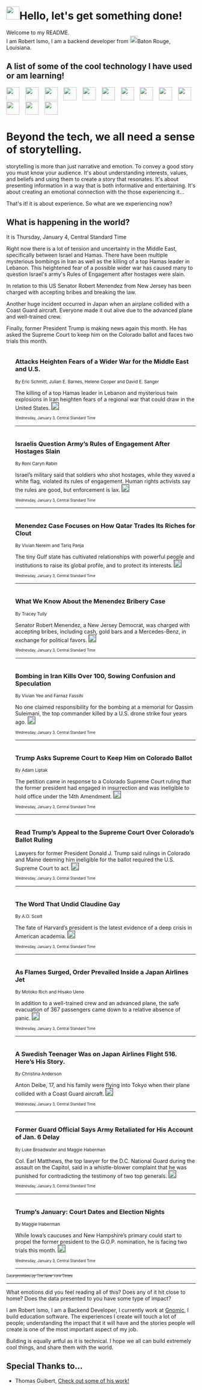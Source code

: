 <h1><img src="https://emojis.slackmojis.com/emojis/images/1643514375/3493/hot-coffee.gif?1643514375" width="35"/>Hello, let's get something done!</h1>

<p>Welcome to my README.<br/>
I am Robert Ismo, I am a backend developer from <img src="https://emojis.slackmojis.com/emojis/images/1638395689/50435/moulin_rouge.png?1638395689" width="20"/>Baton Rouge, Louisiana.</p>
<h2>A list of some of the cool technology I have used or am learning!</h2>
<p>
<img src="https://emojis.slackmojis.com/emojis/images/1643516091/21142/meow_bongotap.gif?1643516091" width="35" alt="">
<img src="https://img.shields.io/badge/Favorite%20Frontend%20Framework-SvelteKit-f83903" alt="">
<img src="https://img.shields.io/badge/Second%20Favorite-Vue-40b581" alt="">
<img src="https://img.shields.io/badge/Most%20Used%20Runtime-Nodejs-78b061" alt="">
<img src="https://emojis.slackmojis.com/emojis/images/1643517416/34482/fire.gif?1643517416" width="35" alt="">
<img src="https://img.shields.io/badge/Javascript%20But%20Better-Typescript-0078ca" alt="">
<img src="https://img.shields.io/badge/Favorite%20Language-Elixir-3e244d" alt="">
<img src="https://img.shields.io/badge/Containerize%20Everything-Docker-6ac9ef" alt="">
<img src="https://emojis.slackmojis.com/emojis/images/1643514596/5999/meow_party.gif?1643514596" width="35" alt="">
<img src="https://img.shields.io/badge/API%20Love%20Language-Graphql-de32a5" alt="">
<img src="https://img.shields.io/badge/Our%20Favorite%20Version%20Controller-Git-e94f33" alt="">
<img src="https://img.shields.io/badge/Favorite%20Database-Redis-d42d1d" alt="">
<img src="https://emojis.slackmojis.com/emojis/images/1643514559/5584/deployparrot.gif?1643514559" width="35" alt="">
<img src="https://img.shields.io/badge/Container%20Interstate-RabbitMQ-f66200" alt="">
<img src="https://img.shields.io/badge/Gotta%20Learn-Kubernetes-316adf" alt="">
<img src="https://img.shields.io/badge/Really%20Mature%20Now-WASM-654fef" alt="">
<img src="https://emojis.slackmojis.com/emojis/images/1666642497/61942/dance_vibe.gif?1666642497" width="35" alt="">
<img src="https://img.shields.io/badge/For%20My%20M1-ARM64-657d96" alt="">
<img src="https://img.shields.io/badge/Loving%20This%20So%20Much-TailwindCSS-17bcb5" alt="">
<img src="https://img.shields.io/badge/Cool%20Build%20Tool-Vite-f9cb24" alt="">
<img src="https://emojis.slackmojis.com/emojis/images/1669231376/62819/working-on-it.gif?1669231376" width="35" alt="">
<img src="https://img.shields.io/badge/Fun%20and%20Easy%20Database-MongoDB-5f8c49" alt="">
<img src="https://img.shields.io/badge/JS%20Life%20Support-NPM-c73737" alt="">
<img src="https://img.shields.io/badge/I%20Liked%20It-DynamoDB-0073b9" alt="">
<img src="https://emojis.slackmojis.com/emojis/images/1643514045/46/question.gif?1643514045" width="35" alt="">
<img src="https://img.shields.io/badge/cool-React-60d6f9" alt="">
<img src="https://img.shields.io/badge/Future%20Big%20Project-Lambda-f37e00" alt="">
<img src="https://img.shields.io/badge/NPM%20But%20Better-PNPM-f1aa07" alt="">
<img src="https://emojis.slackmojis.com/emojis/images/1643514943/9662/fbwow.gif?1643514943" width="35" alt="">
<img src="https://img.shields.io/badge/First%20Language-C-662079" alt="">
<img src="https://img.shields.io/badge/Where%20I%20Deploy%20Frontend-Vercel-000000" alt="">
<img src="https://img.shields.io/badge/Who%20Does%20not%20Want%20an%20App-Swift-f9492a" alt="">
<img src="https://emojis.slackmojis.com/emojis/images/1643514058/151/javascript.png?1643514058" width="35" alt="">
<img src="https://img.shields.io/badge/cool-Python-fbd542" alt="">
<img src="https://img.shields.io/badge/Favorite%20Something-Stripe-656cdc" alt="">
<img src="https://img.shields.io/badge/Of%20Course-HTML5-ed6327" alt="">
<img src="https://emojis.slackmojis.com/emojis/images/1660415405/60731/bomb.gif?1660415405" width="35" alt="">
<img src="https://img.shields.io/badge/hate-CSS-2964ec" alt="">
<img src="https://img.shields.io/badge/Learning-CircleCI-141215" alt="">
<img src="https://img.shields.io/badge/Learning-Rust-fbbb3b" alt="">
<img src="https://emojis.slackmojis.com/emojis/images/1660415397/60712/writing-hand.gif?1660415397" width="35" alt="">
<img src="https://img.shields.io/badge/Dev%20Browser%20of%20Choice-Firefox-cc4e26" alt="">
<img src="https://img.shields.io/badge/Recoverying%20From%20Windows-UNIX-1781e3" alt="">
<img src="https://img.shields.io/badge/LOVE-LogSeq-90c1c2" alt="">
<img src="https://emojis.slackmojis.com/emojis/images/1643514066/223/kirby.gif?1643514066" width="35" alt="">
<img src="https://img.shields.io/badge/Daily%20Driver-MacOS-e6e6e8" alt="">
<img src="https://img.shields.io/badge/Git%20Server-Github-000000" alt="">
<img src="https://img.shields.io/badge/enjoyable-EC2-f17428" alt="">
<img src="https://emojis.slackmojis.com/emojis/images/1643514239/2069/excited.gif?1643514239" width="35" alt="">
</p>
<h1>Beyond the tech, we all need a sense of storytelling.</h1>
<p>storytelling is more than just narrative and emotion. To convey a good story you must know your audience. It's about understanding interests, values, and beliefs and using them to create a story that resonates. It's about presenting information in a way that is both informative and entertaining. It's about creating an emotional connection with the those experiencing it...</p>
<p>That's it! it is about experience. So what are we experiencing now?</p>
<h2>What is happening in the world?</h2>
<p>It is Thursday, January 4, Central Standard Time</p>
<p>
Right now there is a lot of tension and uncertainty in the Middle East, specifically between Israel and Hamas. There have been multiple mysterious bombings in Iran as well as the killing of a top Hamas leader in Lebanon. This heightened fear of a possible wider war has caused many to question Israel&#39;s army&#39;s Rules of Engagement after hostages were slain.

In relation to this US Senator Robert Menendez from New Jersey has been charged with accepting bribes and breaking the law. 

Another huge incident occurred in Japan when an airplane collided with a Coast Guard aircraft. Everyone made it out alive due to the advanced plane and well-trained crew. 

Finally, former President Trump is making news again this month. He has asked the Supreme Court to keep him on the Colorado ballot and faces two trials this month. </p>
<ol>
<img src="https://img.shields.io/badge/-us-blue" alt="">
<h3>Attacks Heighten Fears of a Wider War for the Middle East and U.S.</h3>
<sub>By Eric Schmitt, Julian E. Barnes, Helene Cooper and David E. Sanger</sub>
<p>The killing of a top Hamas leader in Lebanon and mysterious twin explosions in Iran heighten fears of a regional war that could draw in the United States.  <a href=""><img src="https://developer.nytimes.com/files/poweredby_nytimes_30b.png?v=1583354208352" height="20"></a></p>
<sub><sub>Wednesday, January 3, Central Standard Time</sub></sub>
<hr/>
<img src="https://img.shields.io/badge/-world-blue" alt="">
<h3>Israelis Question Army’s Rules of Engagement After Hostages Slain</h3>
<sub>By Roni Caryn Rabin</sub>
<p>Israel’s military said that soldiers who shot hostages, while they waved a white flag, violated its rules of engagement. Human rights activists say the rules are good, but enforcement is lax.  <a href=""><img src="https://developer.nytimes.com/files/poweredby_nytimes_30b.png?v=1583354208352" height="20"></a></p>
<sub><sub>Wednesday, January 3, Central Standard Time</sub></sub>
<hr/>
<img src="https://img.shields.io/badge/-world-blue" alt="">
<h3>Menendez Case Focuses on How Qatar Trades Its Riches for Clout</h3>
<sub>By Vivian Nereim and Tariq Panja</sub>
<p>The tiny Gulf state has cultivated relationships with powerful people and institutions to raise its global profile, and to protect its interests.  <a href=""><img src="https://developer.nytimes.com/files/poweredby_nytimes_30b.png?v=1583354208352" height="20"></a></p>
<sub><sub>Wednesday, January 3, Central Standard Time</sub></sub>
<hr/>
<img src="https://img.shields.io/badge/-nyregion-blue" alt="">
<h3>What We Know About the Menendez Bribery Case</h3>
<sub>By Tracey Tully</sub>
<p>Senator Robert Menendez, a New Jersey Democrat, was charged with accepting bribes, including cash, gold bars and a Mercedes-Benz, in exchange for political favors.  <a href=""><img src="https://developer.nytimes.com/files/poweredby_nytimes_30b.png?v=1583354208352" height="20"></a></p>
<sub><sub>Wednesday, January 3, Central Standard Time</sub></sub>
<hr/>
<img src="https://img.shields.io/badge/-world-blue" alt="">
<h3>Bombing in Iran Kills Over 100, Sowing Confusion and Speculation</h3>
<sub>By Vivian Yee and Farnaz Fassihi</sub>
<p>No one claimed responsibility for the bombing at a memorial for Qassim Suleimani, the top commander killed by a U.S. drone strike four years ago.  <a href=""><img src="https://developer.nytimes.com/files/poweredby_nytimes_30b.png?v=1583354208352" height="20"></a></p>
<sub><sub>Wednesday, January 3, Central Standard Time</sub></sub>
<hr/>
<img src="https://img.shields.io/badge/-us-blue" alt="">
<h3>Trump Asks Supreme Court to Keep Him on Colorado Ballot</h3>
<sub>By Adam Liptak</sub>
<p>The petition came in response to a Colorado Supreme Court ruling that the former president had engaged in insurrection and was ineligible to hold office under the 14th Amendment.  <a href=""><img src="https://developer.nytimes.com/files/poweredby_nytimes_30b.png?v=1583354208352" height="20"></a></p>
<sub><sub>Wednesday, January 3, Central Standard Time</sub></sub>
<hr/>
<img src="https://img.shields.io/badge/-us-blue" alt="">
<h3>Read Trump’s Appeal to the Supreme Court Over Colorado’s Ballot Ruling</h3>
<sub></sub>
<p>Lawyers for former President Donald J. Trump said rulings in Colorado and Maine deeming him ineligible for the ballot required the U.S. Supreme Court to act.  <a href=""><img src="https://developer.nytimes.com/files/poweredby_nytimes_30b.png?v=1583354208352" height="20"></a></p>
<sub><sub>Wednesday, January 3, Central Standard Time</sub></sub>
<hr/>
<img src="https://img.shields.io/badge/-books-blue" alt="">
<h3>The Word That Undid Claudine Gay</h3>
<sub>By A.O. Scott</sub>
<p>The fate of Harvard’s president is the latest evidence of a deep crisis in American academia.  <a href=""><img src="https://developer.nytimes.com/files/poweredby_nytimes_30b.png?v=1583354208352" height="20"></a></p>
<sub><sub>Wednesday, January 3, Central Standard Time</sub></sub>
<hr/>
<img src="https://img.shields.io/badge/-world-blue" alt="">
<h3>As Flames Surged, Order Prevailed Inside a Japan Airlines Jet</h3>
<sub>By Motoko Rich and Hisako Ueno</sub>
<p>In addition to a well-trained crew and an advanced plane, the safe evacuation of 367 passengers came down to a relative absence of panic.  <a href=""><img src="https://developer.nytimes.com/files/poweredby_nytimes_30b.png?v=1583354208352" height="20"></a></p>
<sub><sub>Wednesday, January 3, Central Standard Time</sub></sub>
<hr/>
<img src="https://img.shields.io/badge/-world-blue" alt="">
<h3>A Swedish Teenager Was on Japan Airlines Flight 516. Here’s His Story.</h3>
<sub>By Christina Anderson</sub>
<p>Anton Deibe, 17, and his family were flying into Tokyo when their plane collided with a Coast Guard aircraft.  <a href=""><img src="https://developer.nytimes.com/files/poweredby_nytimes_30b.png?v=1583354208352" height="20"></a></p>
<sub><sub>Wednesday, January 3, Central Standard Time</sub></sub>
<hr/>
<img src="https://img.shields.io/badge/-us-blue" alt="">
<h3>Former Guard Official Says Army Retaliated for His Account of Jan. 6 Delay</h3>
<sub>By Luke Broadwater and Maggie Haberman</sub>
<p>Col. Earl Matthews, the top lawyer for the D.C. National Guard during the assault on the Capitol, said in a whistle-blower complaint that he was punished for contradicting the testimony of two top generals.  <a href=""><img src="https://developer.nytimes.com/files/poweredby_nytimes_30b.png?v=1583354208352" height="20"></a></p>
<sub><sub>Wednesday, January 3, Central Standard Time</sub></sub>
<hr/>
<img src="https://img.shields.io/badge/-us-blue" alt="">
<h3>Trump’s January: Court Dates and Election Nights</h3>
<sub>By Maggie Haberman</sub>
<p>While Iowa’s caucuses and New Hampshire’s primary could start to propel the former president to the G.O.P. nomination, he is facing two trials this month.  <a href=""><img src="https://developer.nytimes.com/files/poweredby_nytimes_30b.png?v=1583354208352" height="20"></a></p>
<sub><sub>Wednesday, January 3, Central Standard Time</sub></sub>
<hr/>
</ol>
<a href="https://developer.nytimes.com"><sub><sub>Data provided by The New York Times</sub></sub></a>
<hr/>
<p>What emotions did you feel reading all of this? Does any of it hit close to home? Does the data presented to you have some type of impact?</p>
<p>I am Robert Ismo, I am a Backend Developer, I currently work at <a href="https://gnomic.education/">Gnomic</a>, I build education software. The experiences I create will touch a lot of people; understanding the impact that it will have and the stories people will create is one of the most important aspect of my job.</p>
<p>Building is equally artful as it is technical. I hope we all can build extremely cool things, and share them with the world.</p>
<h2>Special Thanks to...</h2>
<ul>
<li>Thomas Guibert, <a href="https://github.com/thmsgbrt/thmsgbrt">Check out some of his work!</a></li>
</ul>